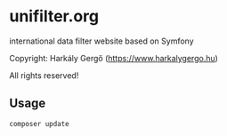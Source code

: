 # unifilter.org

international data filter website based on Symfony

Copyright: Harkály Gergő (https://www.harkalygergo.hu)

All rights reserved!

## Usage


```
composer update
```